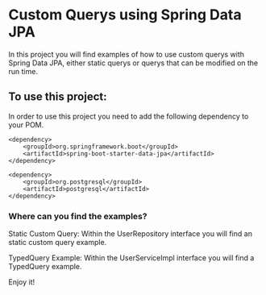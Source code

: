 # Custom Querys using Spring Data JPA

In this project you will find examples of how to use custom querys with Spring Data JPA, either static querys or
querys that can be modified on the run time.

## To use this project:

In order to use this project you need to add the following dependency to your POM.

```
<dependency>
    <groupId>org.springframework.boot</groupId>
    <artifactId>spring-boot-starter-data-jpa</artifactId>
</dependency>
        
<dependency>
    <groupId>org.postgresql</groupId>
    <artifactId>postgresql</artifactId>
</dependency>
```

### Where can you find the examples?
Static Custom Query: 
Within the UserRepository interface you will find an static custom query example.

TypedQuery Example: 
Within the UserServiceImpl interface you will find a TypedQuery example.

Enjoy it!
